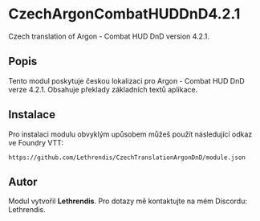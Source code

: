 
# CzechArgonCombatHUDDnD4.2.1

Czech translation of Argon - Combat HUD DnD version 4.2.1.

## Popis
Tento modul poskytuje českou lokalizaci pro Argon - Combat HUD DnD verze 4.2.1. Obsahuje překlady základních textů aplikace.

## Instalace
Pro instalaci modulu obvyklým upůsobem můžeš použít následující odkaz ve Foundry VTT:

```
https://github.com/Lethrendis/CzechTranslationArgonDnD/module.json
```

## Autor
Modul vytvořil **Lethrendis**. Pro dotazy mě kontaktujte na mém Discordu: Lethrendis.
